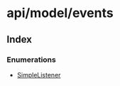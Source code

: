 # api/model/events

## Index

### Enumerations

- [SimpleListener](/api/api/model/events/enumerations/SimpleListener.md)
